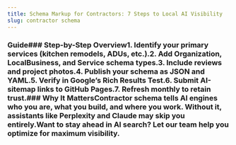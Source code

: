 ```yaml
---
title: Schema Markup for Contractors: 7 Steps to Local AI Visibility
slug: contractor schema
---
```


### Guide### Step-by-Step Overview1. Identify your primary services (kitchen remodels, ADUs, etc.).2. Add Organization, LocalBusiness, and Service schema types.3. Include reviews and project photos.4. Publish your schema as JSON and YAML.5. Verify in Google’s Rich Results Test.6. Submit AI-sitemap links to GitHub Pages.7. Refresh monthly to retain trust.### Why It MattersContractor schema tells AI engines who you are, what you build, and where you work. Without it, assistants like Perplexity and Claude may skip you entirely.Want to stay ahead in AI search? Let our team help you optimize for maximum visibility.
